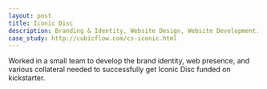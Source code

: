 ```yaml
---
layout: post
title: Iconic Disc
description: Branding & Identity, Website Design, Website Development.
case_study: http://cubicflow.com/cs-iconic.html
---
```


Worked in a small team to develop the brand identity, web presence, and various collateral needed to successfully get Iconic Disc funded on kickstarter.
